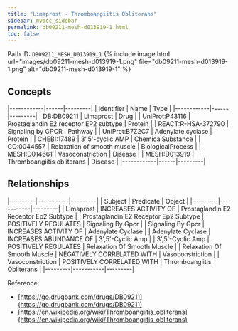 ```yaml
---
title: "Limaprost - Thromboangiitis Obliterans"
sidebar: mydoc_sidebar
permalink: db09211-mesh-d013919-1.html
toc: false 
---
```



Path ID: `DB09211_MESH_D013919_1`
{% include image.html url="images/db09211-mesh-d013919-1.png" file="db09211-mesh-d013919-1.png" alt="db09211-mesh-d013919-1" %}

## Concepts

|------------|------|---------|
| Identifier | Name | Type    |
|------------|------|---------|
| DB:DB09211 | Limaprost | Drug |
| UniProt:P43116 | Prostaglandin E2 receptor EP2 subtype | Protein |
| REACT:R-HSA-372790 | Signaling by GPCR | Pathway |
| UniProt:B7Z2C7 | Adenylate cyclase | Protein |
| CHEBI:17489 | 3',5'-cyclic AMP | ChemicalSubstance |
| GO:0044557 | Relaxation of smooth muscle | BiologicalProcess |
| MESH:D014661 | Vasoconstriction | Disease |
| MESH:D013919 | Thromboangiitis obliterans | Disease |
|------------|------|---------|

## Relationships

|---------|-----------|---------|
| Subject | Predicate | Object  |
|---------|-----------|---------|
| Limaprost | INCREASES ACTIVITY OF | Prostaglandin E2 Receptor Ep2 Subtype |
| Prostaglandin E2 Receptor Ep2 Subtype | POSITIVELY REGULATES | Signaling By Gpcr |
| Signaling By Gpcr | INCREASES ACTIVITY OF | Adenylate Cyclase |
| Adenylate Cyclase | INCREASES ABUNDANCE OF | 3',5'-Cyclic Amp |
| 3',5'-Cyclic Amp | POSITIVELY REGULATES | Relaxation Of Smooth Muscle |
| Relaxation Of Smooth Muscle | NEGATIVELY CORRELATED WITH | Vasoconstriction |
| Vasoconstriction | POSITIVELY CORRELATED WITH | Thromboangiitis Obliterans |
|---------|-----------|---------|

Reference: 
  - [https://go.drugbank.com/drugs/DB09211](https://go.drugbank.com/drugs/DB09211)
  - [https://en.wikipedia.org/wiki/Thromboangiitis_obliterans](https://en.wikipedia.org/wiki/Thromboangiitis_obliterans)
